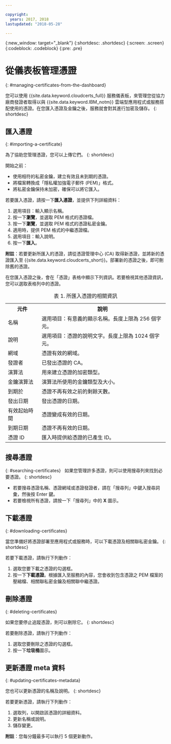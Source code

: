 ```yaml
---

copyright:
  years: 2017, 2018
lastupdated: "2018-05-28"

---
```

{:new_window: target="_blank"}
{:shortdesc: .shortdesc}
{:screen: .screen}
{:codeblock: .codeblock}
{:pre: .pre}

# 從儀表板管理憑證
{: #managing-certificates-from-the-dashboard}

您可以使用 {{site.data.keyword.cloudcerts_full}} 服務儀表板，來管理您從協力廠商發證者取得以與 {{site.data.keyword.IBM_notm}} 雲端型應用程式或服務搭配使用的憑證。在您匯入憑證及金鑰之後，服務就會對其進行加密及儲存。
{: shortdesc}

## 匯入憑證
{: #importing-a-certificate}

為了協助您管理憑證，您可以上傳它們。
{: shortdesc}

開始之前：

* 使用相符的私密金鑰，建立有效且未到期的憑證。
* 將檔案轉換成「隱私權加強電子郵件 (PEM)」格式。
* 將私密金鑰保持未加密，確保可以將它匯入。

若要匯入憑證，請按一下**匯入憑證**，並提供下列詳細資料：

1. 選用項目：輸入顯示名稱。
2. 按一下**瀏覽**，並選取 PEM 格式的憑證檔。
3. 按一下**瀏覽**，並選取 PEM 格式的憑證私密金鑰。
4. 適用時，提供 PEM 格式的中繼憑證檔。
5. 選用項目：輸入說明。
6. 按一下**匯入**。  

**附註**：若要更新所匯入的憑證，請從憑證管理中心 (CA) 取得新憑證，並將新的憑證匯入至 {{site.data.keyword.cloudcerts_short}}。部署新的憑證之後，即可刪除舊的憑證。

在您匯入憑證之後，會在「憑證」表格中顯示下列資訊。若要檢視其他憑證資訊，您可以選取表格列中的憑證。

<table>
<caption> 表 1. 所匯入憑證的相關資訊</caption>
  <tr>
    <th> 元件</th>
    <th> 說明</th>
  </tr>
  <tr>
    <td>名稱</td>
    <td>選用項目：有意義的顯示名稱。長度上限為 256 個字元。</td>
  </tr>
  <tr>
    <td>說明</td>
    <td>選用項目：憑證的說明文字。長度上限為 1024 個字元。</td>
  </tr>
  <tr>
    <td>網域</td>
    <td>憑證有效的網域。</td>
  </tr>
  <tr>
    <td>發證者</td>
    <td>已發出憑證的 CA。</td>
  </tr>
  <tr>
    <td>演算法</td>
    <td>用來建立憑證的加密類型。</td>
  </tr>
  <tr>
    <td>金鑰演算法</td>
    <td>演算法所使用的金鑰類型及大小。</td>
  </tr>
  <tr>
    <td>到期於</td>
    <td>憑證不再有效之前的剩餘天數。</td>
  </tr>
  <tr>
    <td>發出日期</td>
    <td>發出憑證的日期。</td>
  </tr>
  <tr>
    <td>有效起始時間</td>
    <td>憑證變成有效的日期。</td>
  </tr>
  <tr>
    <td>到期日期</td>
    <td>憑證不再有效的日期。</td>
  </tr>
  <tr>
    <td>憑證 ID</td>
    <td>匯入時提供給憑證的已產生 ID。</td>
  </tr>
</table>

## 搜尋憑證
{: #searching-certificates}
 
如果您管理許多憑證，則可以使用搜尋列來找到必要憑證。
{: shortdesc}
 
-   若要搜尋憑證名稱、憑證網域或憑證發證者，請在「搜尋列」中鍵入搜尋詞彙，然後按 Enter 鍵。
-   若要檢視所有憑證，請按一下「搜尋列」中的 **X** 圖示。

## 下載憑證
{: #downloading-certificates}

當您準備好將憑證部署至應用程式或服務時，可以下載憑證及相關聯私密金鑰。
{: shortdesc}

若要下載憑證，請執行下列動作：

1. 選取您要下載之憑證的勾選框。
2. 按一下**下載憑證**。根據匯入至服務的內容，您會收到包含憑證之 PEM 檔案的壓縮檔、相關聯私密金鑰及相關聯中繼憑證。


## 刪除憑證
{: #deleting-certificates}

如果您要停止追蹤憑證，則可以刪除它。
{: shortdesc}  

若要刪除憑證，請執行下列動作：

1. 選取您要刪除之憑證的勾選框。
2. 按一下**垃圾桶**圖示。

## 更新憑證 meta 資料
{: #updating-certificates-metadata}

您也可以更新憑證的名稱及說明。
{: shortdesc}

若要更新憑證，請執行下列動作：

1. 選取列，以開啟該憑證的詳細資料。
2. 更新名稱或說明。
3. 儲存變更。

**附註**：您每分鐘最多可以執行 5 個更新動作。
